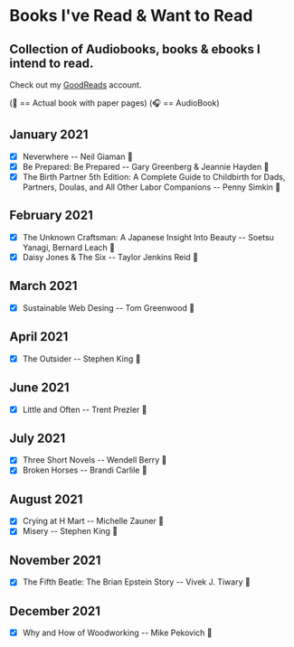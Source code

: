# Books I've Read & Want to Read
## Collection of Audiobooks, books & ebooks I intend to read.

Check out my [GoodReads](https://www.goodreads.com/user/show/33690483-nick) account.

(:blue_book: == Actual book with paper pages)
(:headphones: == AudioBook)

## January 2021
- [x] Neverwhere -- Neil Giaman :blue_book:
- [x] Be Prepared: Be Prepared -- Gary Greenberg & Jeannie Hayden :blue_book:
- [x] The Birth Partner 5th Edition: A Complete Guide to Childbirth for Dads, Partners, Doulas, and All Other Labor Companions -- Penny Simkin :blue_book:

## February 2021
- [x] The Unknown Craftsman: A Japanese Insight Into Beauty -- Soetsu Yanagi, Bernard Leach :blue_book:
- [x] Daisy Jones & The Six -- Taylor Jenkins Reid :blue_book:

## March 2021
- [x] Sustainable Web Desing -- Tom Greenwood :blue_book:

## April 2021
- [x] The Outsider -- Stephen King :blue_book:

## June 2021
- [x] Little and Often -- Trent Prezler :blue_book:

## July 2021
- [x] Three Short Novels -- Wendell Berry :blue_book:
- [x] Broken Horses -- Brandi Carlile :blue_book:
 
## August 2021
- [x] Crying at H Mart -- Michelle Zauner :blue_book:
- [x] Misery -- Stephen King :blue_book:

## November 2021
- [x] The Fifth Beatle: The Brian Epstein Story --  Vivek J. Tiwary :blue_book:

## December 2021
- [x] Why and How of Woodworking --  Mike Pekovich :blue_book:
